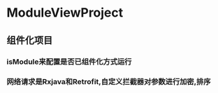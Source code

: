 # ModuleViewProject

## 组件化项目 
### isModule来配置是否已组件化方式运行
### 网络请求是Rxjava和Retrofit,自定义拦截器对参数进行加密,排序
  
